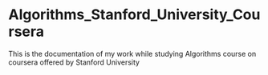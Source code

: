 # Algorithms_Stanford_University_Coursera

This is the documentation of my work while studying Algorithms course on coursera offered by Stanford University
